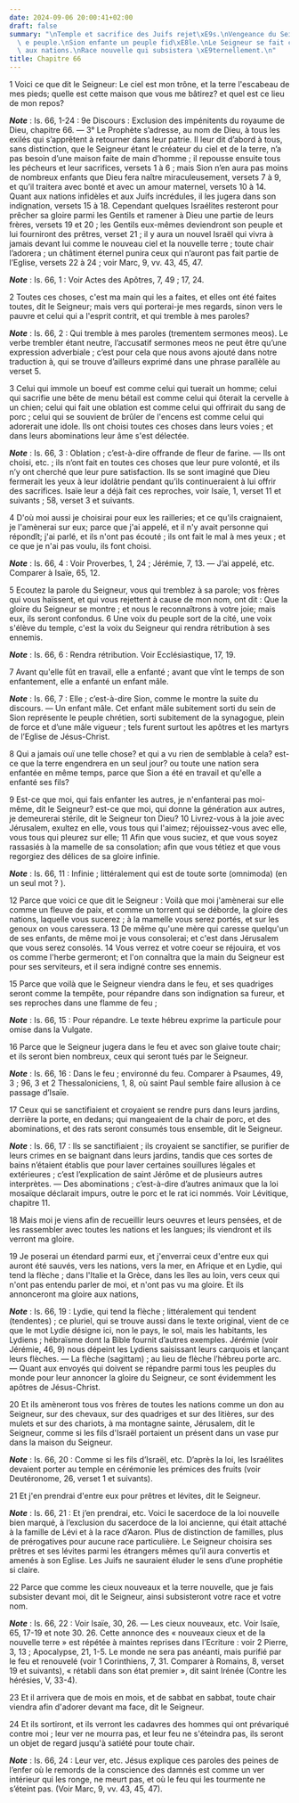 ```yaml
---
date: 2024-09-06 20:00:41+02:00
draft: false
summary: "\nTemple et sacrifice des Juifs rejet\xE9s.\nVengeance du Seigneur contre\
  \ e peuple.\nSion enfante un peuple fid\xE8le.\nLe Seigneur se fait conna\xEEtre\
  \ aux nations.\nRace nouvelle qui subsistera \xE9ternellement.\n"
title: Chapitre 66
---
```





1 Voici ce que dit le Seigneur: Le ciel est mon trône, et la terre l'escabeau de mes pieds; quelle est cette maison que vous me bâtirez? et quel est ce lieu de mon repos?

***Note*** :  Is. 66, 1-24 : 9e Discours : Exclusion des impénitents du royaume de Dieu, chapitre 66. ― 3° Le Prophète s’adresse, au nom de Dieu, à tous les exilés qui s’apprêtent à retourner dans leur patrie. Il leur dit d’abord à tous, sans distinction, que le Seigneur étant le créateur du ciel et de la terre, n’a pas besoin d’une maison faite de main d’homme ; il repousse ensuite tous les pécheurs et leur sacrifices, versets 1 à 6 ; mais Sion n’en aura pas moins de nombreux enfants que Dieu fera naître miraculeusement, versets 7 à 9, et qu’il traitera avec bonté et avec un amour maternel, versets 10 à 14. Quant aux nations infidèles et aux Juifs incrédules, il les jugera dans son indignation, versets 15 à 18. Cependant quelques Israélites resteront pour prêcher sa gloire parmi les Gentils et ramener à Dieu une partie de leurs frères, versets 19 et 20 ; les Gentils eux-mêmes deviendront son peuple et lui fourniront des prêtres, verset 21 ; il y aura un nouvel Israël qui vivra à jamais devant lui comme le nouveau
ciel et la nouvelle terre ; toute chair l’adorera ; un châtiment éternel punira ceux qui n’auront pas fait partie de l’Eglise, versets 22 à 24 ; voir Marc, 9, vv. 43, 45, 47.

***Note*** :  Is. 66, 1 : Voir Actes des Apôtres, 7, 49 ; 17, 24.

2 Toutes ces choses, c'est ma main qui les a faites, et elles ont été faites toutes, dit le Seigneur; mais vers qui porterai-je mes regards, sinon vers le pauvre et celui qui a l'esprit contrit, et qui tremble à mes paroles?

***Note*** :  Is. 66, 2 : Qui tremble à mes paroles (trementem sermones meos). Le verbe trembler étant neutre, l’accusatif sermones meos ne peut être qu’une expression adverbiale ; c’est pour cela que nous avons ajouté dans notre traduction à, qui se trouve d’ailleurs exprimé dans une phrase parallèle au verset 5.


3 Celui qui immole un boeuf est comme celui qui tuerait un homme; celui qui sacrifie une bête de menu bétail est comme celui qui ôterait la cervelle à un chien; celui qui fait une oblation est comme celui qui offrirait du sang de porc ; celui qui se souvient de brûler de l'encens est comme celui qui adorerait une idole. Ils ont choisi toutes ces choses dans leurs voies ; et dans leurs abominations leur âme s'est délectée.

***Note*** :  Is. 66, 3 : Oblation ; c’est-à-dire offrande de fleur de farine. ― Ils ont choisi, etc. ; ils n’ont fait en toutes ces choses que leur pure volonté, et ils n’y ont cherché que leur pure satisfaction. Ils se sont imaginé que Dieu fermerait les yeux à leur idolâtrie pendant qu’ils continueraient à lui offrir des sacrifices. Isaïe leur a déjà fait ces reproches, voir Isaïe, 1, verset 11 et suivants ; 58, verset 3 et suivants.

4 D'où moi aussi je choisirai pour eux les railleries; et ce qu'ils craignaient, je l'amènerai sur eux; parce que j'ai appelé, et il n'y avait personne qui répondît; j'ai parlé, et ils n'ont pas écouté ; ils ont fait le mal à mes yeux ; et ce que je n'ai pas voulu, ils font choisi.

***Note*** :  Is. 66, 4 : Voir Proverbes, 1, 24 ; Jérémie, 7, 13. ― J’ai appelé, etc. Comparer à Isaïe, 65, 12.


5 Ecoutez la parole du Seigneur, vous qui tremblez à sa parole; vos frères qui vous haïssent, et qui vous rejettent à cause de mon nom, ont dit : Que la gloire du Seigneur se montre ; et nous le reconnaîtrons à votre joie; mais eux, ils seront confondus. 6 Une voix du peuple sort de la cité, une voix s'élève du temple, c'est la voix du Seigneur qui rendra rétribution à ses ennemis.

***Note*** :  Is. 66, 6 : Rendra rétribution. Voir Ecclésiastique, 17, 19.


7 Avant qu'elle fût en travail, elle a enfanté ; avant que vînt le temps de son enfantement, elle a enfanté un enfant mâle.

***Note*** :  Is. 66, 7 : Elle ; c’est-à-dire Sion, comme le montre la suite du discours. ― Un enfant mâle. Cet enfant mâle subitement sorti du sein de Sion représente le peuple chrétien, sorti subitement de la synagogue, plein de force et d’une mâle vigueur ; tels furent surtout les apôtres et les martyrs de l’Eglise de Jésus-Christ.

8 Qui a jamais ouï une telle chose? et qui a vu rien de semblable à cela? est-ce que la terre engendrera en un seul jour? ou toute une nation sera enfantée en même temps, parce que Sion a été en travail et qu'elle a enfanté ses fils?


9 Est-ce que moi, qui fais enfanter les autres, je n'enfanterai pas moi-même, dit le Seigneur? est-ce que moi, qui donne la génération aux autres, je demeurerai stérile, dit le Seigneur ton Dieu? 10 Livrez-vous à la joie avec Jérusalem, exultez en elle, vous tous qui l'aimez; réjouissez-vous avec elle, vous tous qui pleurez sur elle; 11 Afin que vous suciez, et que vous soyez rassasiés à la mamelle de sa consolation; afin que vous tétiez et que vous regorgiez des délices de sa gloire infinie.

***Note*** :  Is. 66, 11 : Infinie ; littéralement qui est de toute sorte (omnimoda) (en un seul mot ? ).


12 Parce que voici ce que dit le Seigneur : Voilà que moi j'amènerai sur elle comme un fleuve de paix, et comme un torrent qui se déborde, la gloire des nations, laquelle vous sucerez ; à la mamelle vous serez portés, et sur les genoux on vous caressera. 13 De même qu'une mère qui caresse quelqu'un de ses enfants, de même moi je vous consolerai; et c'est dans Jérusalem que vous serez consolés. 14 Vous verrez et votre coeur se réjouira, et vos os comme l'herbe germeront; et l'on connaîtra que la main du Seigneur est pour ses serviteurs, et il sera indigné contre ses ennemis.


15 Parce que voilà que le Seigneur viendra dans le feu, et ses quadriges seront comme la tempête, pour répandre dans son indignation sa fureur, et ses reproches dans une flamme de feu ;

***Note*** :  Is. 66, 15 : Pour répandre. Le texte hébreu exprime la particule pour omise dans la Vulgate.

16 Parce que le Seigneur jugera dans le feu et avec son glaive toute chair; et ils seront bien nombreux, ceux qui seront tués par le Seigneur.

***Note*** :  Is. 66, 16 : Dans le feu ; environné du feu. Comparer à Psaumes, 49, 3 ; 96, 3 et 2 Thessaloniciens, 1, 8, où saint Paul semble faire allusion à ce passage d’Isaïe.


17 Ceux qui se sanctifiaient et croyaient se rendre purs dans leurs jardins, derrière la porte, en dedans; qui mangeaient de la chair de porc, et des abominations, et des rats seront consumés tous ensemble, dit le Seigneur.

***Note*** :  Is. 66, 17 : Ils se sanctifiaient ; ils croyaient se sanctifier, se purifier de leurs crimes en se baignant dans leurs jardins, tandis que ces sortes de bains n’étaient établis que pour laver certaines souillures légales et extérieures ; c’est l’explication de saint Jérôme et de plusieurs autres interprètes. ― Des abominations ; c’est-à-dire d’autres animaux que la loi mosaïque déclarait impurs, outre le porc et le rat ici nommés. Voir Lévitique, chapitre 11.

18 Mais moi je viens afin de recueillir leurs oeuvres et leurs pensées, et de les rassembler avec toutes les nations et les langues; ils viendront et ils verront ma gloire.


19 Je poserai un étendard parmi eux, et j'enverrai ceux d'entre eux qui auront été sauvés, vers les nations, vers la mer, en Afrique et en Lydie, qui tend la flèche ; dans l'Italie et la Grèce, dans les îles au loin, vers ceux qui n'ont pas entendu parler de moi, et n'ont pas vu ma gloire. Et ils annonceront ma gloire aux nations,

***Note*** :  Is. 66, 19 : Lydie, qui tend la flèche ; littéralement qui tendent (tendentes) ; ce pluriel, qui se trouve aussi dans le texte original, vient de ce que le mot Lydie désigne ici, non le pays, le sol, mais les habitants, les Lydiens ; hébraïsme dont la Bible fournit d’autres exemples. Jérémie (voir Jérémie, 46, 9) nous dépeint les Lydiens saisissant leurs carquois et lançant leurs flèches. ― La flèche (sagittam) ; au lieu de flèche l’hébreu porte arc. ― Quant aux envoyés qui doivent se répandre parmi tous les peuples du monde pour leur annoncer la gloire du Seigneur, ce sont évidemment les apôtres de Jésus-Christ.


20 Et ils amèneront tous vos frères de toutes les nations comme un don au Seigneur, sur des chevaux, sur des quadriges et sur des litières, sur des mulets et sur des chariots, à ma montagne sainte, Jérusalem, dit le Seigneur, comme si les fils d'Israël portaient un présent dans un vase pur dans la maison du Seigneur.

***Note*** :  Is. 66, 20 : Comme si les fils d’Israël, etc. D’après la loi, les Israélites devaient porter au temple en cérémonie les prémices des fruits (voir Deutéronome, 26, verset 1 et suivants).

21 Et j'en prendrai d'entre eux pour prêtres et lévites, dit le Seigneur.

***Note*** :  Is. 66, 21 : Et j’en prendrai, etc. Voici le sacerdoce de la loi nouvelle bien marqué, à l’exclusion du sacerdoce de la loi ancienne, qui était attaché à la famille de Lévi et à la race d’Aaron. Plus de distinction de familles, plus de prérogatives pour aucune race particulière. Le Seigneur choisira ses prêtres et ses lévites parmi les étrangers mêmes qu’il aura convertis et amenés à son Eglise. Les Juifs ne sauraient éluder le sens d’une prophétie si claire.


22 Parce que comme les cieux nouveaux et la terre nouvelle, que je fais subsister devant moi, dit le Seigneur, ainsi subsisteront votre race et votre nom.

***Note*** :  Is. 66, 22 : Voir Isaïe, 30, 26. ― Les cieux nouveaux, etc. Voir Isaïe, 65, 17-19 et note 30. 26. Cette annonce des « nouveaux cieux et de la nouvelle terre » est répétée à maintes reprises dans l’Ecriture : voir 2 Pierre, 3, 13 ; Apocalypse, 21, 1-5. Le monde ne sera pas anéanti, mais purifié par le feu et renouvelé (voir 1 Corinthiens, 7, 31. Comparer à Romains, 8, verset 19 et suivants), « rétabli dans son état premier », dit saint Irénée (Contre les hérésies, V, 33-4).

23 Et il arrivera que de mois en mois, et de sabbat en sabbat, toute chair viendra afin d'adorer devant ma face, dit le Seigneur.


24 Et ils sortiront, et ils verront les cadavres des hommes qui ont prévariqué contre moi ; leur ver ne mourra pas, et leur feu ne s'éteindra pas, ils seront un objet de regard jusqu'à satiété pour toute chair.

***Note*** :  Is. 66, 24 : Leur ver, etc. Jésus explique ces paroles des peines de l’enfer où le remords de la conscience des damnés est comme un ver intérieur qui les ronge, ne meurt pas, et où le feu qui les tourmente ne s’éteint pas. (Voir Marc, 9, vv. 43, 45, 47).
